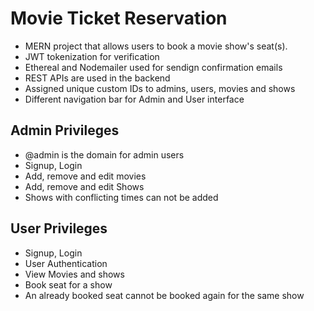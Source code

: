 # Movie Ticket Reservation
- MERN project that allows users to book a movie show's seat(s).
- JWT tokenization for verification
- Ethereal and Nodemailer used for sendign confirmation emails
- REST APIs are used in the backend
- Assigned unique custom IDs to admins, users, movies and shows
- Different navigation bar for Admin and User interface
## Admin Privileges
- @admin is the domain for admin users
- Signup, Login
- Add, remove and edit movies
- Add, remove and edit Shows
- Shows with conflicting times can not be added
## User Privileges
- Signup, Login
- User Authentication
- View Movies and shows
- Book seat for a show
- An already booked seat cannot be booked again for the same show
